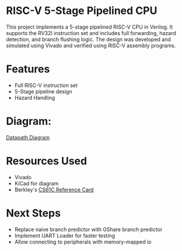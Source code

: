 # RISC-V 5-Stage Pipelined CPU

This project implements a 5-stage pipelined RISC-V CPU in Verilog. It supports the RV32I instruction set and includes full forwarding, hazard detection, and branch flushing logic. The design was developed and simulated using Vivado and verified using RISC-V assembly programs.

# Features
- Full RISC-V instruction set
- 5-Stage pipeline design
- Hazard Handling

# Diagram:
[Datapath Diagram](Images/diagram.png)

# Resources Used
- Vivado
- KiCad for diagram
- Berkley's [CS61C Reference Card](https://cs61c.org/sp25/pdfs/resources/reference-card.pdf)


# Next Steps
- Replace naive branch predictor with GShare branch predictor
- Implement UART Loader for faster testing
- Allow connecting to peripherals with memory-mapped io
